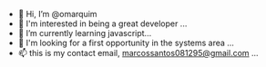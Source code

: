 - 👋 Hi, I’m @omarquim
- 👀 I'm interested in being a great developer ...
- 🌱 I’m currently learning javascript...
- 💞️ I'm looking for a first opportunity in the systems area ...
- 📫 this is my contact email, marcossantos081295@gmail.com ...

<!---
omarquim/omarquim is a ✨ special ✨ repository because its `README.md` (this file) appears on your GitHub profile.
You can click the Preview link to take a look at your changes.
--->
